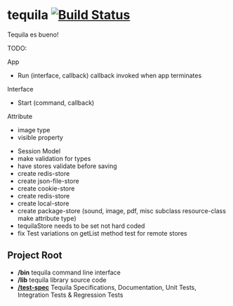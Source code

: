 # tequila [![Build Status](https://secure.travis-ci.org/dremoor/tequila.png)](http://travis-ci.org/dremoor/tequila)

Tequila es bueno!

TODO:

App
- Run (interface, callback)
    callback invoked when app terminates

Interface
- Start (command, callback)

Attribute
- image type
- visible property

* Session Model
* make validation for types
* have stores validate before saving
* create redis-store
* create json-file-store
* create cookie-store
* create redis-store
* create local-store
* create package-store (sound, image, pdf, misc subclass resource-class make attribute type)
* tequilaStore needs to be set not hard coded
* fix Test variations on getList method test for remote stores

## Project Root
+ **/bin** tequila command line interface
+ **/lib** tequila library source code
+ [**/test-spec**](test-spec/README.md) Tequila Specifications, Documentation, Unit Tests, Integration Tests & Regression Tests
